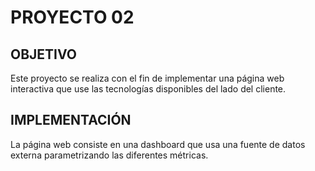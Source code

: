 # PROYECTO 02
## OBJETIVO
Este proyecto se realiza con el fin de implementar una página web interactiva que use las tecnologías disponibles del lado del cliente.
## IMPLEMENTACIÓN
La página web consiste en una dashboard que usa una fuente de datos externa parametrizando las diferentes métricas.
